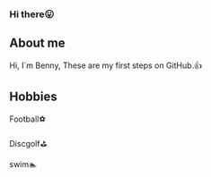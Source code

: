 ### Hi there:stuck_out_tongue:

## About me

Hi, I´m Benny,
These are my first steps on GitHub.:+1:

## Hobbies
Football:soccer:

Discgolf:golf:

swim:swimmer:


